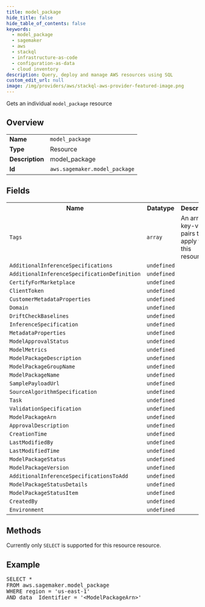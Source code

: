 ```yaml
---
title: model_package
hide_title: false
hide_table_of_contents: false
keywords:
  - model_package
  - sagemaker
  - aws
  - stackql
  - infrastructure-as-code
  - configuration-as-data
  - cloud inventory
description: Query, deploy and manage AWS resources using SQL
custom_edit_url: null
image: /img/providers/aws/stackql-aws-provider-featured-image.png
---
```

Gets an individual <code>model_package</code> resource

## Overview
<table><tbody>
<tr><td><b>Name</b></td><td><code>model_package</code></td></tr>
<tr><td><b>Type</b></td><td>Resource</td></tr>
<tr><td><b>Description</b></td><td>model_package</td></tr>
<tr><td><b>Id</b></td><td><code>aws.sagemaker.model_package</code></td></tr>
</tbody></table>

## Fields
<table><tbody>
<tr><th>Name</th><th>Datatype</th><th>Description</th></tr>
<tr><td><code>Tags</code></td><td><code>array</code></td><td>An array of key-value pairs to apply to this resource.</td></tr>
<tr><td><code>AdditionalInferenceSpecifications</code></td><td><code>undefined</code></td><td></td></tr>
<tr><td><code>AdditionalInferenceSpecificationDefinition</code></td><td><code>undefined</code></td><td></td></tr>
<tr><td><code>CertifyForMarketplace</code></td><td><code>undefined</code></td><td></td></tr>
<tr><td><code>ClientToken</code></td><td><code>undefined</code></td><td></td></tr>
<tr><td><code>CustomerMetadataProperties</code></td><td><code>undefined</code></td><td></td></tr>
<tr><td><code>Domain</code></td><td><code>undefined</code></td><td></td></tr>
<tr><td><code>DriftCheckBaselines</code></td><td><code>undefined</code></td><td></td></tr>
<tr><td><code>InferenceSpecification</code></td><td><code>undefined</code></td><td></td></tr>
<tr><td><code>MetadataProperties</code></td><td><code>undefined</code></td><td></td></tr>
<tr><td><code>ModelApprovalStatus</code></td><td><code>undefined</code></td><td></td></tr>
<tr><td><code>ModelMetrics</code></td><td><code>undefined</code></td><td></td></tr>
<tr><td><code>ModelPackageDescription</code></td><td><code>undefined</code></td><td></td></tr>
<tr><td><code>ModelPackageGroupName</code></td><td><code>undefined</code></td><td></td></tr>
<tr><td><code>ModelPackageName</code></td><td><code>undefined</code></td><td></td></tr>
<tr><td><code>SamplePayloadUrl</code></td><td><code>undefined</code></td><td></td></tr>
<tr><td><code>SourceAlgorithmSpecification</code></td><td><code>undefined</code></td><td></td></tr>
<tr><td><code>Task</code></td><td><code>undefined</code></td><td></td></tr>
<tr><td><code>ValidationSpecification</code></td><td><code>undefined</code></td><td></td></tr>
<tr><td><code>ModelPackageArn</code></td><td><code>undefined</code></td><td></td></tr>
<tr><td><code>ApprovalDescription</code></td><td><code>undefined</code></td><td></td></tr>
<tr><td><code>CreationTime</code></td><td><code>undefined</code></td><td></td></tr>
<tr><td><code>LastModifiedBy</code></td><td><code>undefined</code></td><td></td></tr>
<tr><td><code>LastModifiedTime</code></td><td><code>undefined</code></td><td></td></tr>
<tr><td><code>ModelPackageStatus</code></td><td><code>undefined</code></td><td></td></tr>
<tr><td><code>ModelPackageVersion</code></td><td><code>undefined</code></td><td></td></tr>
<tr><td><code>AdditionalInferenceSpecificationsToAdd</code></td><td><code>undefined</code></td><td></td></tr>
<tr><td><code>ModelPackageStatusDetails</code></td><td><code>undefined</code></td><td></td></tr>
<tr><td><code>ModelPackageStatusItem</code></td><td><code>undefined</code></td><td></td></tr>
<tr><td><code>CreatedBy</code></td><td><code>undefined</code></td><td></td></tr>
<tr><td><code>Environment</code></td><td><code>undefined</code></td><td></td></tr>

</tbody></table>

## Methods
Currently only <code>SELECT</code> is supported for this resource resource.

## Example
<pre>
SELECT *<br/>FROM aws.sagemaker.model_package<br/>WHERE region = 'us-east-1'<br/>AND data__Identifier = '&lt;ModelPackageArn&gt;'
</pre>
